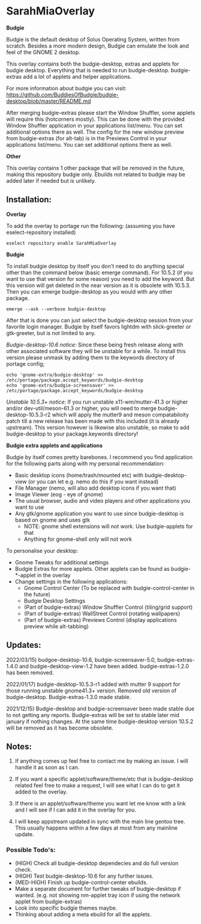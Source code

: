 # SarahMiaOverlay

**Budgie**

Budgie is the default desktop of Solus Operating System, written from scratch. Besides a more modern design, Budgie can emulate the look and feel of the GNOME 2 desktop.

This overlay contains both the budgie-desktop, extras and applets for budgie desktop. Everything that is needed to run budgie-desktop.
budgie-extras add a lot of applets and helper applications.

For more information about budgie you can visit: https://github.com/BuddiesOfBudgie/budgie-desktop/blob/master/README.md

After merging budgie-extras please start the Window Shuffler, some applets will require this (hotcorners mostly). This can be done with the provided Window Shuffler application in your applications list/menu. You can set additional options there as well.
The config for the new window preview from budgie-extras (for alt-tab) is in the Previews Control in your applications list/menu. You can set additional options there as well.

**Other**

This overlay contains 1 other package that will be removed in the future, making this repository budgie only. Ebuilds not related to budgie may be added later if needed but is unlikely.

## Installation:

**Overlay**

To add the overlay to portage run the following: (assuming you have eselect-repository installed)

	eselect repository enable SarahMiaOverlay

**Budgie**

To install budgie desktop by itself you don't need to do anything special other than the command below (basic emerge command). For 10.5.2 (if you want to use that version for some reason) you need to add the keyword. But this version will get deleted in the near version as it is obsolete with 10.5.3. Then you can emerge budgie-desktop as you would with any other package.

	emerge --ask --verbose budgie-desktop
	

After that is done you can just select the budgie-desktop session from your favorite login manager. Budgie by itself favors lightdm with slick-greeter or gtk-greeter, but is not limited to any.

*Budgie-desktop-10.6 notice:* Since these being fresh release along with other associated software they will be unstable for a while. To install this version please unmask by adding them to the keywords directory of portage config;

	echo 'gnome-extra/budgie-desktop' >> /etc/portage/package.accept_keywords/budgie-desktop
	echo 'gnome-extra/budgie-screensaver' >> /etc/portage/package.accept_keywords/budgie-desktop

*Unstable 10.5.3+ notice:* If you run unstable x11-wm/mutter-41.3 or higher and/or dev-util/meson-61.3 or higher, you will need to merge budgie-desktop-10.5.3-r2 which will apply the mutter9 and meson compatabiloity patch till a new release has been made with this included (it is already upstream). This version however is likewise also unstable, so make to add budgie-desktop to your package.keywords directory!

**Budgie extra applets and applications**

Budgie by itself comes pretty barebones. I recommend you find application for the following parts along with my personal recommendation:

- Basic desktop icons (home/trash/mounted etc) with budgie-desktop-view (or you can let e.g. nemo do this if you want instead)
- File Manager (nemo, will also add desktop icons if you want that)
- Image Viewer (eog - eye of gnome)
- The usual browser, audio and video players and other applications you want to use
- Any gtk/gnome application you want to use since budgie-desktop is based on gnome and uses gtk
	- NOTE: gnome shell extensions will not work. Use budgie-applets for that
	- Anything for gnome-shell only will not work

To personalise your desktop:

- Gnome Tweaks for additional settings
- Budgie Extras for more applets. Other applets can be found as budgie-\*-applet in the overlay
- Change settings in the following applications:
	- Gnome Control Center (To be replaced with budgie-control-center in the future)
	- Budgie Desktop Settings
	- (Part of budgie-extras) Window Shuffler Control (tiling/grid support)
	- (Part of budgie-extras) WallStreet Control (rotating wallpapers)
	- (Part of budgie-extras) Previews Control (display applications preview while alt-tabbing)

## Updates:

2022/03/15) budgoe-desktop-10.6, budgie-screensaver-5.0, budgie-extras-1.4.0 and budgie-desktop-view-1.2 have been added. budgie-extras-1.2.0 has been removed.

2022/01/17) budgie-desktop-10.5.3-r1 added with mutter 9 support for those running unstable gnome41.3+ version. Removed old version of budgie-desktop. Budgie-extras-1.3.0 made stable.

2021/12/15) Budgie-desktop and budgie-screensaver been made stable due to not getting any reports. Budgie-extras will be set to stable later mid january if nothing changes. At the same time budgie-desktop version 10.5.2 will be removed as it has become obsolete.

## Notes:

1) If anything comes up feel free to contact me by making an issue. I will handle it as soon as I can.

2) If you want a specific applet/software/theme/etc that is budgie-desktop related feel free to make a request, I will see what I can do to get it added to the overlay.

3) If there is an applet/software/theme you want let me know with a link and I will see if I can add it in the overlay for you.

4) I will keep appstream updated in sync with the main line gentoo tree. This usually happens within a few days at most from any mainline update.

### Possible Todo's:

- (HIGH) Check all budgie-desktop dependecies and do full version check.
- (HIGH) Test budgie-desktop-10.6 for any further issues.
- (MED-HIGH) Finish up budgie-control-center ebuilds.
- Make a separate document for further tweaks of budgie-desktop if wanted. (e.g. not showing nm-applet tray icon if using the network applet from budgie-extras)
- Look into specific budgie themes maybe.
- Thinking about adding a meta ebuild for all the applets.
